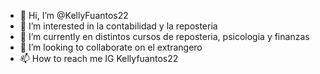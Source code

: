 - 👋 Hi, I’m @KellyFuantos22
- 👀 I’m interested in  la contabilidad  y la reposteria 
- 🌱 I’m currently en distintos cursos de reposteria, psicologia y finanzas
- 💞️ I’m looking to collaborate on el extrangero
- 📫 How to reach me  IG Kellyfuantos22

<!---
KellyFuantos22/KellyFuantos22 is a ✨ special ✨ repository because its `README.md` (this file) appears on your GitHub profile.
You can click the Preview link to take a look at your changes.
--->
